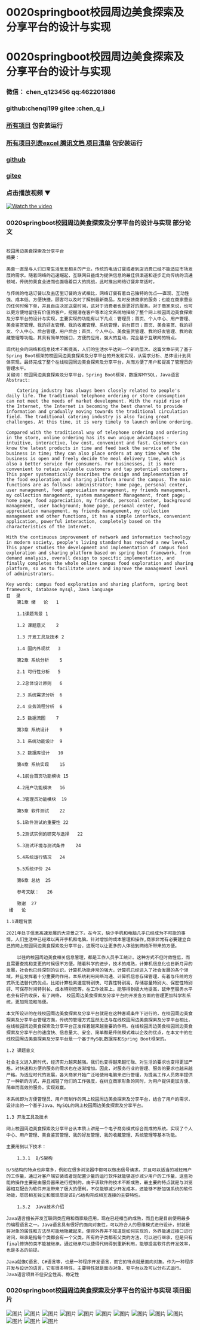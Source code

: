 # 0020springboot校园周边美食探索及分享平台的设计与实现


# 0020springboot校园周边美食探索及分享平台的设计与实现

### 微信： chen_q123456  qq:462201886
### github:chenqi199 gitee :chen_q_i

### [所有项目](https://github.com/GraduationProject-springboot/allSpringbootProjects) 包安装运行

### [所有项目列表excel 腾讯文档 项目清单](https://docs.qq.com/sheet/DSHRFSVZ5aEVYT3N3?tab=BB08J2) 包安装运行

### [github](https://chenqi199.github.io)

### [gitee](https://gitee.com/chen_q_i)

### 点击播放视频 ▼
[![Watch the video](https://i.sstatic.net/Vp2cE.png)](https://player.bilibili.com/player.html?isOutside=true&aid=BV16ia6epENY&bvid=BV16ia6epENY&cid=500001610569655&p=21)



### 0020springboot校园周边美食探索及分享平台的设计与实现 部分论文
```

校园周边美食探索及分享平台
摘要：

美食一直是与人们日常生活息息相关的产业。传统的电话订餐或者到店消费已经不能适应市场发展的需求。随着网络的迅速崛起，互联网日益成为提供信息的最佳俱渠道和逐步走向传统的流通领域，传统的美食业进而也面临着巨大的挑战，此时推出网络订餐非常适时。

与传统的电话订餐以及去店里订餐的方式相比，网络订餐有着自己独特的优点——直观、互动性强、成本低、方便快捷。顾客可以及时了解到最新商品，及时反馈商家的服务；也能在商家营业的任何时候下单，并且自由决定送餐时间，这对于消费者也是更好的服务。对于商家来说，也可以更方便地留住有价值的客户，挖掘潜在客户等本论文系统地描绘了整个网上校园周边美食探索及分享平台的设计与实现，主要实现的功能有以下几点：管理员；首页、个人中心、用户管理、美食鉴赏管理、我的好友管理、我的收藏管理、系统管理，前台首页；首页、美食鉴赏、我的好友、个人中心、后台管理，用户后台；首页、个人中心、美食鉴赏管理、我的好友管理、我的收藏管理等功能，其具有简单的接口，方便的应用，强大的互动，完全基于互联网的特点。

现代社会的网络和信息技术不断提高，人们的生活水平达到一个新的层次。这篇文章研究了基于Spring Boot框架的校园周边美食探索及分享平台的开发和实现，从需求分析、总体设计到具体实现，最终完成了整个在线校园周边美食探索及分享平台，从而方便了用户和提高了管理员的管理水平。
关键词：校园周边美食探索及分享平台，Spring Boot框架，数据库MYSQL，Java语言
Abstract:

    Catering industry has always been closely related to people's daily life. The traditional telephone ordering or store consumption can not meet the needs of market development. With the rapid rise of the Internet, the Internet is becoming the best channel to provide information and gradually moving towards the traditional circulation field. The traditional catering industry is also facing great challenges. At this time, it is very timely to launch online ordering.

Compared with the traditional way of telephone ordering and ordering in the store, online ordering has its own unique advantages - intuitive, interactive, low cost, convenient and fast. Customers can know the latest products in time and feed back the service of the business in time; they can also place orders at any time when the business is open and freely decide the meal delivery time, which is also a better service for consumers. For businesses, it is more convenient to retain valuable customers and tap potential customers. This paper systematically describes the design and implementation of the food exploration and sharing platform around the campus. The main functions are as follows: administrator; home page, personal center, user management, food appreciation management, my friends management, my collection management, system management Management, front page; home page, food appreciation, my friends, personal center, background management, user background; home page, personal center, food appreciation management, my friends management, my collection management and other functions, it has a simple interface, convenient application, powerful interaction, completely based on the characteristics of the Internet.

With the continuous improvement of network and information technology in modern society, people's living standard has reached a new level. This paper studies the development and implementation of campus food exploration and sharing platform based on spring boot framework, from demand analysis, overall design to specific implementation, and finally completes the whole online campus food exploration and sharing platform, so as to facilitate users and improve the management level of administrators.

Key words: campus food exploration and sharing platform, spring boot framework, database mysql, Java language
目  录
	第1章 绪   论	1

	1.1课题背景	1

	1.2 课题意义	2

	1.3 开发工具及技术	2

	1.4 国内外现状	3

	第2章 系统分析	5

	2.1 可行性分析	5

	2.2总体设计原则	6

	2.3 系统需求分析	6

	2.4 业务流程分析	6

	2.5 数据流图	7

	第3章 系统设计	9

	3.1 系统功能设计	9

	3.2 数据库设计	10

	第4章 系统实现	15

	4.1前台首页功能模块	15

	4.2用户功能模块	16

	4.3管理员功能模块	19

	第5章 软件测试	22

	5.1软件测试的重要性	22

	5.2测试实例的研究与选择	22

	5.3测试环境与测试条件	24

	5.4系统运行情况	24

	5.5系统评价	24

	第6章 总结	25

	参考文献：	26

	致谢	27
 绪   论

1.1课题背景

2021年处于信息高速发展的大背景之下。在今天，缺少手机和电脑几乎已经成为不可能的事情，人们生活中已经难以离开手机和电脑。针对增加的成本管理和操作,商家非常有必要建立自己的网上校园周边美食探索及分享平台，这既可以让更多的人体验到网络所带来的方便。

	以往的校园周边美食相关信息管理，都是工作人员手工统计。这种方式不但时效性低，而且需要查找和变更的时候很不方便。随着科学的进步，技术的成熟，计算机信息化也日新月异的发展，社会也已经深刻的认识，计算机功能非常的强大，计算机已经进入了社会发展的各个领域，并且发挥着十分重要的作用。本系统利用网络沟通、计算机信息存储管理，有着与传统的方式所无法替代的优点。比如计算检索速度特别快、可靠性特别高、存储容量特别大、保密性特别好、可保存时间特别长、成本特别低等。在工作效率上，能够得到极大地提高，延伸至服务水平也会有好的收获，有了网络， 校园周边美食探索及分享平台的开发各方面的管理更加科学和系统，更加规范和简便。

本文所设计的在线校园周边美食探索及分享平台就是在这种客观条件下进行的，在校园周边美食探索及分享平台管理方面，传统的管理方式显然无法与在线校园周边美食探索及分享平台相比，在线校园周边美食探索及分享平台正发挥着越来越重要的作用。在线校园周边美食校园周边美食探索及分享平台的速度快、信息量大、安全、简单都是传统模式难以企及的优点，在本文中的在线校园周边美食探索及分享平台是一个基于MySQL数据库和Spring Boot框架的。

1.2 课题意义

社会主义进入新时代，经济实力越来越强。我们也变得越来越忙碌、对生活的要求也变得更加严格，对快速和方便的服务的需求也在逐渐增加。因此，对服务行业的管理、服务的要求也越来越严格。为适应时代的发展，各大商家开始广泛地使用电脑来进行管理，为提高工作人员效率提供了一种新的方式，并且减轻了他们的工作强度，在树立商家形象的同时，为用户提供更加方便、简单而高效的服务，实现双赢。

本系统即为方便管理员、用户而制作的网上校园周边美食探索及分享平台，结合了用户的需求，设计出的一个基于Java、MySQL的网上校园周边美食探索及分享平台。

1.3 开发工具及技术

网上校园周边美食探索及分享平台从本质上讲是一个电子商务模式综合而成的系统。实现了个人中心、用户管理、美食鉴赏管理、我的好友管理、我的收藏管理、系统管理等基本功能。

主要用到以下技术：

	1.3.1  B/S架构 

B/S结构的特点也非常多，例如在很多浏览器中都可以做出信号请求。并且可以适当的减轻用户的工作量，通过对客户端安装或者是配置少量的运行软件就能够逐步减少用户的工作量，这些功能的操作主要是由服务器来进行控制的，由于该软件的技术不断成熟，最主要的特点就是与浏览器相互配合为软件开发带来了极大的便利，不仅能够减少开发成本，还能够不断加强系统的软件功能，层层相互独立和展现层是该B/S结构完成相互连接的主要特性。

	1.3.2  Java技术介绍 

Java语言擅长开发互联网类应用和商家级应用，现在已经相当的成熟，而且也是目前使用最多的编程语言之一。Java语言具有很好的面向对象性，可以符合人的思维模式进行设计，封装是将对象的属性和方法尽可能地隐藏起来，使得外界并不知道是如何实现的，外界能通过接口进行访问，继承是指每个类都会有一个父类，所有的子类都有父类的方法，可以进行继承，但是只有final修饰的类不能被继承，通过继承可以使得代码得到重新利用，能够提高软件的开发效率，也是多态的前提。

Java就像C语言、C#语言等，也是一种程序开发语言，而它的特点就是面向对象。作为一种程序开发与设计的语言，它有很多特性，主要特性就是面向对象、夸平台以及可以分布式运行。Java语言项目不但安全性高、稳定性

```
### 0020springboot校园周边美食探索及分享平台的设计与实现 项目图片
![图片](/images/0020springbootimg_001.jpg)
![图片](/images/0020springbootimg_003.jpg)
![图片](/images/0020springbootimg_002.jpg)
![图片](/images/0020springbootimg_012.jpg)
![图片](/images/0020springbootimg_006.jpg)
![图片](/images/0020springbootimg_007.jpg)
![图片](/images/0020springbootimg_013.jpg)
![图片](/images/0020springbootimg_005.jpg)
![图片](/images/0020springbootimg_011.jpg)
![图片](/images/0020springbootimg_010.jpg)
![图片](/images/0020springbootimg_004.jpg)
![图片](/images/0020springbootimg_009.jpg)
![图片](/images/0020springbootimg_008.jpg)








